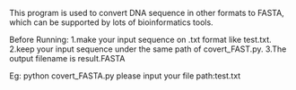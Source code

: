 This program is used to convert DNA sequence in other formats to FASTA, which can be supported by lots of bioinformatics tools.

Before Running:
1.make your input sequence on .txt format like test.txt.
2.keep your input sequence under the same path of covert_FAST.py.
3.The output filename is result.FASTA

Eg:
  python covert_FASTA.py
  please input your file path:test.txt
